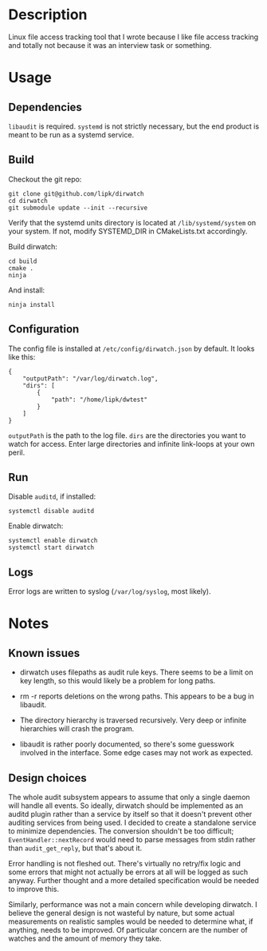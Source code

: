 # Description

Linux file access tracking tool that I wrote because I like file access tracking and
totally not because it was an interview task or something.

# Usage

## Dependencies

`libaudit` is required. `systemd` is not strictly necessary, but the end product is
meant to be run as a systemd service.

## Build

Checkout the git repo:

```
git clone git@github.com/lipk/dirwatch
cd dirwatch
git submodule update --init --recursive
```

Verify that the systemd units directory is located at `/lib/systemd/system` on your
system. If not, modify SYSTEMD_DIR in CMakeLists.txt accordingly.

Build dirwatch:

```
cd build
cmake .
ninja
```

And install:

```
ninja install
```

## Configuration

The config file is installed at `/etc/config/dirwatch.json` by default. It looks like
this:

```
{
    "outputPath": "/var/log/dirwatch.log",
    "dirs": [
        {
            "path": "/home/lipk/dwtest"
        }
    ]
}
```

`outputPath` is the path to the log file. `dirs` are the directories you want to
watch for access. Enter large directories and infinite link-loops at your own peril.

## Run

Disable `auditd`, if installed:

```
systemctl disable auditd
```

Enable dirwatch:

```
systemctl enable dirwatch
systemctl start dirwatch
```

## Logs

Error logs are written to syslog (`/var/log/syslog`, most likely).

# Notes

## Known issues

* dirwatch uses filepaths as audit rule keys. There seems to be a limit on key
length, so this would likely be a problem for long paths.

* rm -r reports deletions on the wrong paths. This appears to be a bug in libaudit.

* The directory hierarchy is traversed recursively. Very deep or infinite hierarchies
will crash the program.

* libaudit is rather poorly documented, so there's some guesswork involved in the
interface. Some edge cases may not work as expected.

## Design choices

The whole audit subsystem appears to assume that only a single daemon will handle all
events. So ideally, dirwatch should be implemented as an auditd plugin rather than a
service by itself so that it doesn't prevent other auditing services from being used.
I decided to create a standalone service to minimize dependencies. The conversion
shouldn't be too difficult; `EventHandler::nextRecord` would need to parse messages
from stdin rather than `audit_get_reply`, but that's about it.

Error handling is not fleshed out. There's virtually no retry/fix logic and some
errors that might not actually be errors at all will be logged as such anyway.
Further thought and a more detailed specification would be needed to improve this.

Similarly, performance was not a main concern while developing dirwatch. I believe
the general design is not wasteful by nature, but some actual measurements on
realistic samples would be needed to determine what, if anything, needs to be
improved. Of particular concern are the number of watches and the amount of memory
they take.